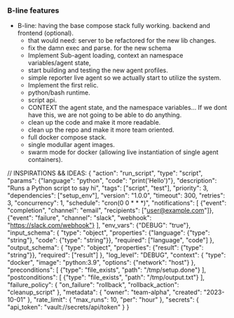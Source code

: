 
### B-line features
- B-line: having the base compose stack  fully working. backend and frontend (optional).
    - that would need: server to be refactored for the new lib changes.
    - fix the damn exec and parse. for the new schema
    - Implement Sub-agent loading, context an namespace variables/agent state, 
    - start building and testing the new agent profiles.
    - simple reporter live agent so we actually start to utilize the system.
    - Implement the first relic.
    - python/bash runtime.
    - script api.
    - CONTEXT the agent state, and the namespace variables... If we dont have this, we are not going to be able to do anything.
    - clean up the code and make it more readable.
    - clean up the repo and make it more team oriented.
    - full docker compose stack.
    - single modullar agent images.
    - swarm mode for docker (allowing live instantiation of single agent containers).


// INSPIRATIONS && IDEAS:
{
  "action": "run_script",
  "type": "script",
  "params": {"language": "python", "code": "print('Hello')"},
  "description": "Runs a Python script to say hi",
  "tags": ["script", "test"],
  "priority": 3,
  "dependencies": ["setup_env"],
  "version": "1.0.0",
  "timeout": 300,
  "retries": 3,
  "concurrency": 1,
  "schedule": "cron(0 0 * * *)",
  "notifications": [
    {"event": "completion", "channel": "email", "recipients": ["user@example.com"]},
    {"event": "failure", "channel": "slack", "webhook": "https://slack.com/webhook"}
  ],
  "env_vars": {"DEBUG": "true"},
  "input_schema": {
    "type": "object",
    "properties": {"language": {"type": "string"}, "code": {"type": "string"}},
    "required": ["language", "code"]
  },
  "output_schema": {
    "type": "object",
    "properties": {"result": {"type": "string"}},
    "required": ["result"]
  },
  "log_level": "DEBUG",
  "context": {
    "type": "docker",
    "image": "python:3.9",
    "options": {"network": "host"}
  },
  "preconditions": [
    {"type": "file_exists", "path": "/tmp/setup.done"}
  ],
  "postconditions": [
    {"type": "file_exists", "path": "/tmp/output.txt"}
  ],
  "failure_policy": {
    "on_failure": "rollback",
    "rollback_action": "cleanup_script"
  },
  "metadata": {
    "owner": "team-alpha",
    "created": "2023-10-01"
  },
  "rate_limit": {
    "max_runs": 10,
    "per": "hour"
  },
  "secrets": {
    "api_token": "vault://secrets/api/token"
  }
}

